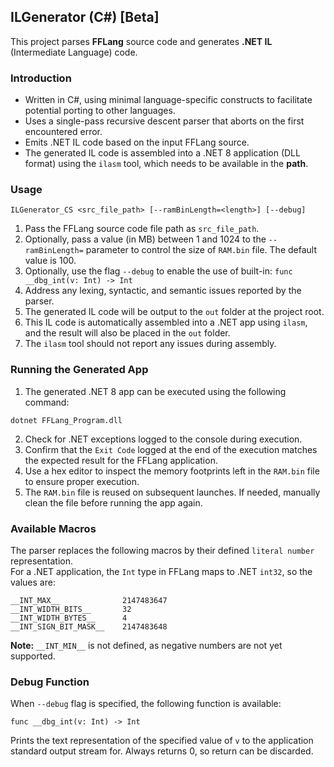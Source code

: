 ## ILGenerator (C#) [Beta]

This project parses **FFLang** source code and generates **.NET IL** (Intermediate Language) code.

### Introduction

- Written in C#, using minimal language-specific constructs to facilitate potential porting to other languages.
- Uses a single-pass recursive descent parser that aborts on the first encountered error.
- Emits .NET IL code based on the input FFLang source.
- The generated IL code is assembled into a .NET 8 application (DLL format) using the `ilasm` tool, which needs to be available in the **path**.

### Usage

```
ILGenerator_CS <src_file_path> [--ramBinLength=<length>] [--debug]
```

1. Pass the FFLang source code file path as `src_file_path`.
2. Optionally, pass a value (in MB) between 1 and 1024 to the `--ramBinLength=` parameter to control the size of `RAM.bin` file. The default value is 100.
3. Optionally, use the flag `--debug` to enable the use of built-in: `func __dbg_int(v: Int) -> Int`
4. Address any lexing, syntactic, and semantic issues reported by the parser.
5. The generated IL code will be output to the `out` folder at the project root.
6. This IL code is automatically assembled into a .NET app using `ilasm`, and the result will also be placed in the `out` folder.
7. The `ilasm` tool should not report any issues during assembly.

### Running the Generated App

1. The generated .NET 8 app can be executed using the following command:
```
dotnet FFLang_Program.dll
```
2. Check for .NET exceptions logged to the console during execution.
3. Confirm that the `Exit Code` logged at the end of the execution matches the expected result for the FFLang application.
4. Use a hex editor to inspect the memory footprints left in the `RAM.bin` file to ensure proper execution.
5. The `RAM.bin` file is reused on subsequent launches. If needed, manually clean the file before running the app again.

### Available Macros

The parser replaces the following macros by their defined `literal number` representation.  
For a .NET application, the `Int` type in FFLang maps to .NET `int32`, so the values are:

```
__INT_MAX__              2147483647
__INT_WIDTH_BITS__       32
__INT_WIDTH_BYTES__      4
__INT_SIGN_BIT_MASK__    2147483648
```
**Note:** `__INT_MIN__` is not defined, as negative numbers are not yet supported.

### Debug Function

When `--debug` flag is specified, the following function is available:

```fflang
func __dbg_int(v: Int) -> Int
```
Prints the text representation of the specified value of `v` to the application standard output stream for. Always returns 0, so return can be discarded.